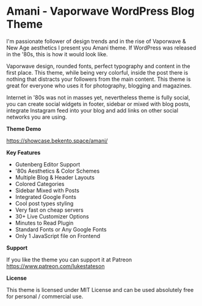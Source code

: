 # Amani - Vaporwave WordPress Blog Theme

I'm passionate follower of design trends and in the rise of Vaporwave & New Age aesthetics I present you Amani theme. If WordPress was released in the '80s, this is how it would look like.

Vaporwave design, rounded fonts, perfect typography and content in the first place. This theme, while being very colorful, inside the post there is nothing that distracts your followers from the main content. This theme is great for everyone who uses it for photography, blogging and magazines.

Internet in '80s was not in masses yet, nevertheless theme is fully social, you can create social widgets in footer, sidebar or mixed with blog posts, integrate Instagram feed into your blog and add links on other social networks you are using.

**Theme Demo**

https://showcase.bekento.space/amani/

**Key Features**

- Gutenberg Editor Support
- '80s Aesthetics & Color Schemes
- Multiple Blog & Header Layouts
- Colored Categories
- Sidebar Mixed with Posts
- Integrated Google Fonts
- Cool post types styling
- Very fast on cheap servers
- 30+ Live Customizer Options
- Minutes to Read Plugin
- Standard Fonts or Any Google Fonts
- Only 1 JavaScript file on Frontend

**Support**

If you like the theme you can support it at Patreon https://www.patreon.com/lukestateson

**License**

This theme is licensed under MIT License and can be used absolutely free for personal / commercial use.

